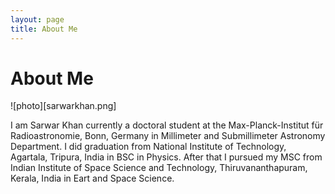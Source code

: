 ```yaml
---
layout: page
title: About Me
---
```


# About Me

![photo][sarwarkhan.png]

I am Sarwar Khan currently a doctoral student at the Max-Planck-Institut für Radioastronomie, Bonn, Germany in Millimeter and Submillimeter Astronomy Department. I did graduation from National Institute of Technology, Agartala, Tripura, India in BSC in Physics. After that I pursued my MSC from Indian Institute of Space Science and Technology, Thiruvananthapuram, Kerala, India in Eart and Space Science.
